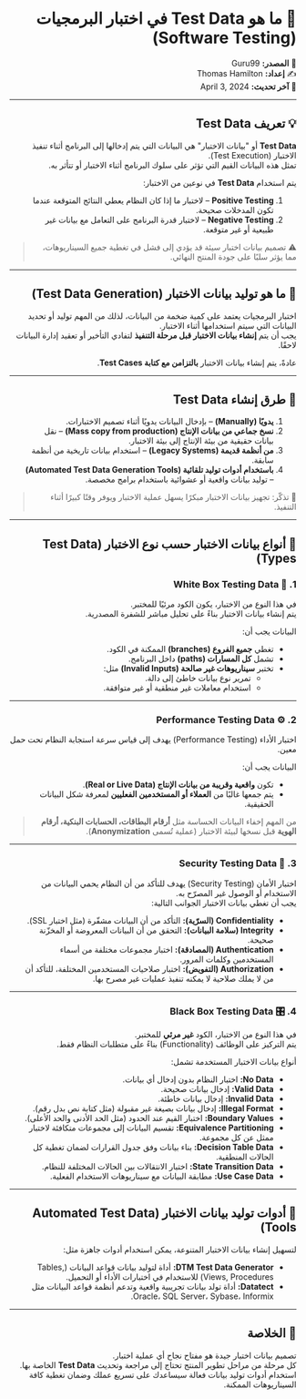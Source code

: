 <div dir="rtl">

# 🧩 ما هو Test Data في اختبار البرمجيات (Software Testing)

📘 **المصدر:** Guru99  
✍️ **إعداد:** Thomas Hamilton  
📅 **آخر تحديث:** April 3, 2024  

---

## 💡 تعريف Test Data

**Test Data** أو "بيانات الاختبار" هي البيانات التي يتم إدخالها إلى البرنامج أثناء تنفيذ الاختبار (Test Execution).  
تمثل هذه البيانات القيم التي تؤثر على سلوك البرنامج أثناء الاختبار أو تتأثر به.  

يتم استخدام **Test Data** في نوعين من الاختبار:
1. **Positive Testing** – لاختبار ما إذا كان النظام يعطي النتائج المتوقعة عندما تكون المدخلات صحيحة.
2. **Negative Testing** – لاختبار قدرة البرنامج على التعامل مع بيانات غير طبيعية أو غير متوقعة.

> ⚠️ تصميم بيانات اختبار سيئة قد يؤدي إلى فشل في تغطية جميع السيناريوهات، مما يؤثر سلبًا على جودة المنتج النهائي.

---

## 🎯 ما هو توليد بيانات الاختبار (Test Data Generation)

اختبار البرمجيات يعتمد على كمية ضخمة من البيانات، لذلك من المهم توليد أو تحديد البيانات التي سيتم استخدامها أثناء الاختبار.  
يجب أن يتم **إنشاء بيانات الاختبار قبل مرحلة التنفيذ** لتفادي التأخير أو تعقيد إدارة البيانات لاحقًا.

عادةً، يتم إنشاء بيانات الاختبار **بالتزامن مع كتابة Test Cases**.

---

## 🧱 طرق إنشاء Test Data

1. **يدويًا (Manually)** – بإدخال البيانات يدويًا أثناء تصميم الاختبارات.  
2. **نسخ جماعي من بيانات الإنتاج (Mass copy from production)** – نقل بيانات حقيقية من بيئة الإنتاج إلى بيئة الاختبار.  
3. **من أنظمة قديمة (Legacy Systems)** – استخدام بيانات تاريخية من أنظمة سابقة.  
4. **باستخدام أدوات توليد تلقائية (Automated Test Data Generation Tools)** – توليد بيانات واقعية أو عشوائية باستخدام برامج مخصصة.

> 🔑 تذكّر: تجهيز بيانات الاختبار مبكرًا يسهل عملية الاختبار ويوفر وقتًا كبيرًا أثناء التنفيذ.

---

## 🧩 أنواع بيانات الاختبار حسب نوع الاختبار (Test Data Types)

### 1. 🧠 White Box Testing Data
في هذا النوع من الاختبار، يكون الكود مرئيًا للمختبر.  
يتم إنشاء بيانات الاختبار بناءً على تحليل مباشر للشفرة المصدرية.  

البيانات يجب أن:
- تغطي **جميع الفروع (branches)** الممكنة في الكود.
- تشمل **كل المسارات (paths)** داخل البرنامج.
- تختبر **سيناريوهات غير صالحة (Invalid Inputs)** مثل:
  - تمرير نوع بيانات خاطئ إلى دالة.
  - استخدام معاملات غير منطقية أو غير متوافقة.

---

### 2. ⚙️ Performance Testing Data
اختبار الأداء (Performance Testing) يهدف إلى قياس سرعة استجابة النظام تحت حمل معين.

البيانات يجب أن:
- تكون **واقعية وقريبة من بيانات الإنتاج (Real or Live Data)**.  
- يتم جمعها غالبًا من **العملاء أو المستخدمين الفعليين** لمعرفة شكل البيانات الحقيقية.

> من المهم إخفاء البيانات الحساسة مثل **أرقام البطاقات، الحسابات البنكية، أرقام الهوية** قبل نسخها لبيئة الاختبار (عملية تُسمى **Anonymization**).

---

### 3. 🔐 Security Testing Data
اختبار الأمان (Security Testing) يهدف للتأكد من أن النظام يحمي البيانات من الاستخدام أو الوصول غير المصرّح به.  
يجب أن تغطي بيانات الاختبار الجوانب التالية:

- **Confidentiality (السرّية):** التأكد من أن البيانات مشفّرة (مثل اختبار SSL).
- **Integrity (سلامة البيانات):** التحقق من أن البيانات المعروضة أو المخزّنة صحيحة.
- **Authentication (المصادقة):** اختبار مجموعات مختلفة من أسماء المستخدمين وكلمات المرور.
- **Authorization (التفويض):** اختبار صلاحيات المستخدمين المختلفة، للتأكد أن من لا يملك صلاحية لا يمكنه تنفيذ عمليات غير مصرح بها.

---

### 4. 🎛️ Black Box Testing Data
في هذا النوع من الاختبار، الكود **غير مرئي** للمختبر.  
يتم التركيز على الوظائف (Functionality) بناءً على متطلبات النظام فقط.

أنواع بيانات الاختبار المستخدمة تشمل:

- **No Data:** اختبار النظام بدون إدخال أي بيانات.  
- **Valid Data:** إدخال بيانات صحيحة.  
- **Invalid Data:** إدخال بيانات خاطئة.  
- **Illegal Format:** إدخال بيانات بصيغة غير مقبولة (مثل كتابة نص بدل رقم).  
- **Boundary Values:** اختبار القيم عند الحدود (مثل الحد الأدنى والحد الأعلى).  
- **Equivalence Partitioning:** تقسيم البيانات إلى مجموعات متكافئة لاختبار ممثل عن كل مجموعة.  
- **Decision Table Data:** بناء بيانات وفق جدول القرارات لضمان تغطية كل الحالات المنطقية.  
- **State Transition Data:** اختبار الانتقالات بين الحالات المختلفة للنظام.  
- **Use Case Data:** مطابقة البيانات مع سيناريوهات الاستخدام الفعلية.

---

## 🤖 أدوات توليد بيانات الاختبار (Automated Test Data Tools)

لتسهيل إنشاء بيانات الاختبار المتنوعة، يمكن استخدام أدوات جاهزة مثل:

- **DTM Test Data Generator:** أداة لتوليد بيانات قواعد البيانات (Tables, Views, Procedures) للاستخدام في اختبارات الأداء أو التحميل.  
- **Datatect:** أداة تولد بيانات تجريبية واقعية وتدعم أنظمة قواعد البيانات مثل Oracle، SQL Server، Sybase، Informix.

---

## 🧭 الخلاصة

تصميم بيانات اختبار جيدة هو مفتاح نجاح أي عملية اختبار.  
كل مرحلة من مراحل تطوير المنتج تحتاج إلى مراجعة وتحديث **Test Data** الخاصة بها.  
استخدام أدوات توليد بيانات فعالة سيساعدك على تسريع عملك وضمان تغطية كافة السيناريوهات الممكنة.

</div>

